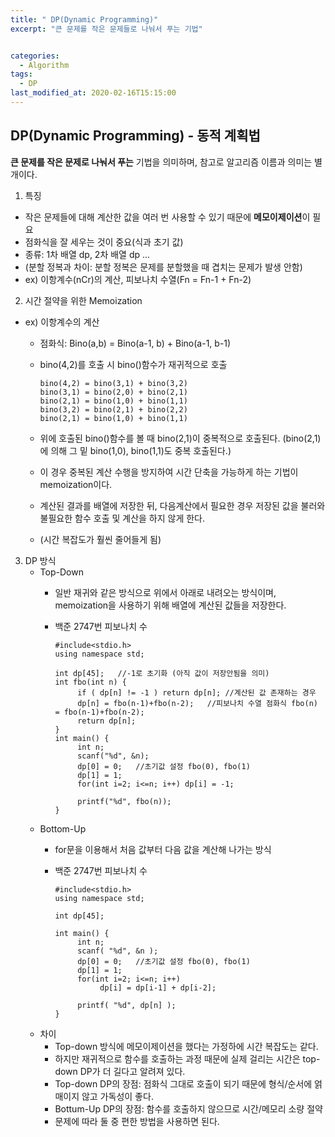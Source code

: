 ```yaml
---
title: " DP(Dynamic Programming)"
excerpt: "큰 문제를 작은 문제들로 나눠서 푸는 기법"


categories:
  - Algorithm
tags:
  - DP
last_modified_at: 2020-02-16T15:15:00
---
```

**DP(Dynamic Programming) - 동적 계획법**  
-----------  
**큰 문제를 작은 문제로 나눠서 푸는** 기법을 의미하며, 참고로 알고리즘 이름과 의미는 별개이다.  
1. 특징  
- 작은 문제들에 대해 계산한 값을 여러 번 사용할 수 있기 때문에 **메모이제이션**이 필요
- 점화식을 잘 세우는 것이 중요(식과 초기 값)
- 종류: 1차 배열 dp, 2차 배열 dp ...
- (분할 정복과 차이: 분할 정복은 문제를 분할했을 때 겹치는 문제가 발생 안함)
- ex) 이항계수(nCr)의 계산, 피보나치 수열(Fn = Fn-1 + Fn-2)

2. 시간 절약을 위한 Memoization
- ex) 이항계수의 계산
	* 점화식: Bino(a,b) = Bino(a-1, b) + Bino(a-1, b-1)
	* bino(4,2)를 호출 시 bino()함수가 재귀적으로 호출
		  
		  bino(4,2) = bino(3,1) + bino(3,2)
		  bino(3,1) = bino(2,0) + bino(2,1)
		  bino(2,1) = bino(1,0) + bino(1,1)
		  bino(3,2) = bino(2,1) + bino(2,2)
		  bino(2,1) = bino(1,0) + bino(1,1)

	* 위에 호출된 bino()함수를 볼 때 bino(2,1)이 중복적으로 호출된다. (bino(2,1)에 의해 그 밑 bino(1,0), bino(1,1)도 중복 호출된다.)
	* 이 경우 중복된 계산 수행을 방지하여 시간 단축을 가능하게 하는 기법이 memoization이다.
	* 계산된 결과를 배열에 저장한 뒤, 다음계산에서 필요한 경우 저장된 값을 불러와 불필요한 함수 호출 및 계산을 하지 않게 한다.
	* (시간 복잡도가 훨씬 줄어들게 됨)

3. DP 방식  
	- Top-Down
		* 일반 재귀와 같은 방식으로 위에서 아래로 내려오는 방식이며, memoization을 사용하기 위해 배열에 계산된 값들을 저장한다.
		* 백준 2747번 피보나치 수 

			  #include<stdio.h>
			  using namespace std;
			  
			  int dp[45];	//-1로 초기화 (아직 값이 저장안됨을 의미)
			  int fbo(int n) {
			       if ( dp[n] != -1 ) return dp[n];	//계산된 값 존재하는 경우
			       dp[n] = fbo(n-1)+fbo(n-2);	//피보나치 수열 점화식 fbo(n) = fbo(n-1)+fbo(n-2);
			       return dp[n];
			  }
			  int main() {
			       int n;
			       scanf("%d", &n);
			       dp[0] = 0;	//초기값 설정 fbo(0), fbo(1)
			       dp[1] = 1;
			       for(int i=2; i<=n; i++) dp[i] = -1;
			  
			       printf("%d", fbo(n));
			  }	
	
	- Bottom-Up  
		* for문을 이용해서 처음 값부터 다음 값을 계산해 나가는 방식
		* 백준 2747번 피보나치 수

			  #include<stdio.h>
			  using namespace std;
			  
			  int dp[45];  
			  
			  int main() {
			       int n;
			       scanf( "%d", &n );
			       dp[0] = 0;	//초기값 설정 fbo(0), fbo(1)
			       dp[1] = 1;
			       for(int i=2; i<=n; i++) 
			            dp[i] = dp[i-1] + dp[i-2];
			  
			       printf( "%d", dp[n] );
			  }	

	- 차이
		* Top-down 방식에 메모이제이션을 했다는 가정하에 시간 복잡도는 같다.
		* 하지만 재귀적으로 함수를 호출하는 과정 때문에 실제 걸리는 시간은 top-down DP가 더 길다고 알려져 있다.
		* Top-down DP의 장점: 점화식 그대로 호출이 되기 때문에 형식/순서에 얽매이지 않고 가독성이 좋다.
		* Bottum-Up DP의 장점: 함수를 호출하지 않으므로 시간/메모리 소량 절약
		* 문제에 따라 둘 중 편한 방법을 사용하면 된다.